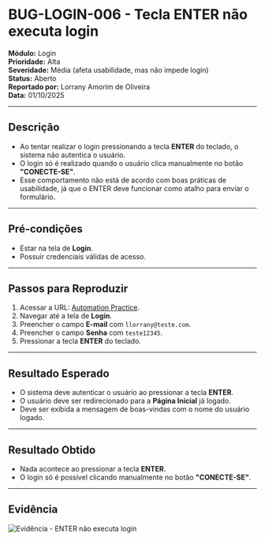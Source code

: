 # BUG-LOGIN-006 - Tecla ENTER não executa login

**Módulo:** Login  
**Prioridade:** Alta  
**Severidade:** Média (afeta usabilidade, mas não impede login)  
**Status:** Aberto  
**Reportado por:** Lorrany Amorim de Oliveira  
**Data:** 01/10/2025  

---

## Descrição
- Ao tentar realizar o login pressionando a tecla **ENTER** do teclado, o sistema não autentica o usuário.  
- O login só é realizado quando o usuário clica manualmente no botão **"CONECTE-SE"**.  
- Esse comportamento não está de acordo com boas práticas de usabilidade, já que o ENTER deve funcionar como atalho para enviar o formulário.  

---

## Pré-condições
- Estar na tela de **Login**.  
- Possuir credenciais válidas de acesso.  

---

## Passos para Reproduzir
1. Acessar a URL: [Automation Practice](https://www.automationpratice.com.br/).  
2. Navegar até a tela de **Login**.  
3. Preencher o campo **E-mail** com `llorrany@teste.com`.  
4. Preencher o campo **Senha** com `teste12345`.  
5. Pressionar a tecla **ENTER** do teclado.  

---

## Resultado Esperado
- O sistema deve autenticar o usuário ao pressionar a tecla **ENTER**.  
- O usuário deve ser redirecionado para a **Página Inicial** já logado.  
- Deve ser exibida a mensagem de boas-vindas com o nome do usuário logado.  

---

## Resultado Obtido
- Nada acontece ao pressionar a tecla **ENTER**.  
- O login só é possível clicando manualmente no botão **"CONECTE-SE"**.  

---

## Evidência
![Evidência - ENTER não executa login](/3_Evidências/2_Login/BUG-LOGIN-006_Enter_nao_funciona.JPG)
